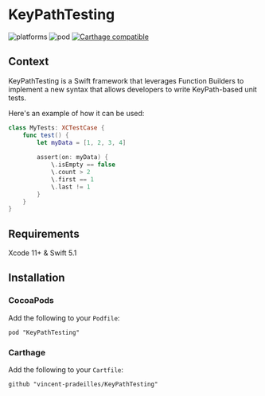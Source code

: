 # KeyPathTesting

![platforms](https://img.shields.io/badge/platforms-iOS-333333.svg)
![pod](https://img.shields.io/cocoapods/v/KeyPathTesting.svg)
[![Carthage compatible](https://img.shields.io/badge/Carthage-compatible-4BC51D.svg?style=flat)](https://github.com/Carthage/Carthage)

## Context

KeyPathTesting is a Swift framework that leverages Function Builders to implement a new syntax that allows developers to write KeyPath-based unit tests.

Here's an example of how it can be used:

```swift
class MyTests: XCTestCase {
    func test() {
        let myData = [1, 2, 3, 4]
        
        assert(on: myData) {
            \.isEmpty == false
            \.count > 2
            \.first == 1
            \.last != 1
        }
    }
}
```

## Requirements

Xcode 11+ & Swift 5.1

## Installation

### CocoaPods

Add the following to your `Podfile`:

`pod "KeyPathTesting"`

### Carthage

Add the following to your `Cartfile`:

`github "vincent-pradeilles/KeyPathTesting"`
